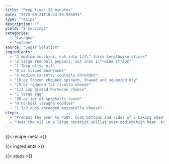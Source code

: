 ```yaml
---
title: "Prep time: 35 minutes"
date: "2025-08-21T10:44:26.926891"
type: "recipe"
description: ""
yield: "8 servings"
categories:
  - "lasagna"
  - "entree"
source: "Sugar Solution"
ingredients:
  - "3 medium zucchini, cut into 1/4\"-thick lengthwise slices"
  - "2 large red bell peppers, cut into 1\"-wide strips"
  - "1 Tbsp olive oil"
  - "8 oz sliced mushrooms"
  - "4 medium carrots, coarsely shredded"
  - "10 oz frozen chopped spinach, thawed and squeezed dry"
  - "15 oz reduced-fat ricotta cheese"
  - "1/3 cup grated Parmesan cheese"
  - "1 large egg"
  - "26 oz jar of spaghetti sauce"
  - "9 no-boil lasagna noodles"
  - "1 1/2 cups shredded mozzarella cheese"
steps:
  - "Preheat the oven to 450F. Coat bottoms and sides of 2 baking sheets with cooking spray. Arrange the zucchini and peppers on the baking sheets. Coat with cooking spray. Roast for 15 to 20 minutes, or until tender, moving the sheets to the opposite oven racks once. Remove sheets and reduce the oven temperature to 350F."
  - "Heat the oil in a large nonstick skillet over medium-high heat. Add the mushrooms and cook, stirring frequently, for 4 minutes, or until lightly browned. Stir in the carrots and cook for 1 minute longer. Set aside. In a medium bowl, stir the spinach, ricotta, Parmesan, and egg until blended. Notes: This can be served with additional pasta sauce to spoon over the top if desired. I used more than 9 lasagna noodles; enough to have solid leaves."
---
```


{{< recipe-meta >}}

{{< ingredients >}}

{{< steps >}}

